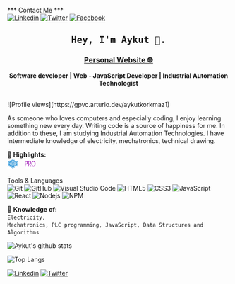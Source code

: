 *** Contact Me *** <br>
[![Linkedin](https://img.shields.io/badge/LinkedIn-Aykut%20Korkmaz-blue?logo=Linkedin&logoColor=blue&labelColor=black)](https://www.linkedin.com/in/aykutkorkmazx/)
[![Twitter](https://img.shields.io/badge/Twitter-Aykut%20Korkmaz-blue?logo=Twitter&logoColor=blue&labelColor=black)](https://twitter.com/AykutKorkmazX)
[![Facebook](https://img.shields.io/badge/Facebook-Aykut%20Korkmaz-blue?logo=Facebook&logoColor=blue&labelColor=black)](https://www.facebook.com/aykutkorkmazX)

<h2 align='center'><samp><strong>Hey, I'm Aykut 👋.</strong></samp></h2>
<h3 align='center'><strong><a href="http://aykut.codes" target="_blank">Personal Website 🌐</a></strong></h3>
<p align='center'><strong>Software developer | Web - JavaScript Developer | Industrial Automation Technologist</strong></p> <br>
![Profile views](https://gpvc.arturio.dev/aykutkorkmaz1)

As someone who loves computers and especially coding, I enjoy learning something new every day. Writing code is a source of happiness for me. In addition to these, I am studying Industrial Automation Technologies. I have intermediate knowledge of electricity, mechatronics, technical drawing.

🚩 **Highlights:** <br>
<a><img src='https://raw.githubusercontent.com/acervenky/animated-github-badges/master/assets/acbadge.gif' width='25' height='25'></a> <a><img src='https://raw.githubusercontent.com/acervenky/animated-github-badges/master/assets/pro.gif' width='25' height='25'></a> 

Tools & Languages <br>
![Git](https://img.shields.io/badge/-Git-000000?style=flat&logo=git&logoColor=F05032&labelColor=ffffff)
![GitHub](https://img.shields.io/badge/-GitHub-000000?style=flat&logo=github&logoColor=000000&labelColor=ffffff)
![Visual Studio Code](https://img.shields.io/badge/-VSCode-000000?style=flat&logo=visual-studio-code&labelColor=007ACC)
![HTML5](https://img.shields.io/badge/-HTML5-000000?style=flat&logo=html5&logoColor=ffffff&labelColor=E34F26)
![CSS3](https://img.shields.io/badge/-CSS3-000000?style=flat&logo=css3&logoColor=ffffff&labelColor=1572B6) 
![JavaScript](https://img.shields.io/badge/-JavaScript-000000?style=flat&logo=javascript)
![React](https://img.shields.io/badge/-React-000000?style=flat&logo=react)
![Nodejs](https://img.shields.io/badge/-Nodejs-000000?style=flat&logo=Node.js)
![NPM](https://img.shields.io/badge/-npm-000000?style=flat&logo=npm&labelColor=ffffff)

🤔 **Knowledge of:**<br>
<code>Electricity, Mechatronics, PLC programming, JavaScript, Data Structures and Algorithms</code>
 
![Aykut's github stats](https://github-readme-stats.vercel.app/api?username=aykutkorkmaz1&theme=chartreuse-dark&show_icons=true)
<!-- ![GitHub streak stats](https://github-readme-streak-stats.herokuapp.com/?user=aykutkorkmaz1) -->
![Top Langs](https://github-readme-stats.vercel.app/api/top-langs/?username=aykutkorkmaz1&layout=compact&theme=chartreuse-dark&show_icons=true) 

[![Linkedin](https://img.shields.io/badge/LinkedIn-Aykut%20Korkmaz-blue?logo=Linkedin&logoColor=blue&labelColor=black)](https://www.linkedin.com/in/aykutkorkmazx/)
[![Twitter](https://img.shields.io/badge/Twitter-Aykut%20Korkmaz-blue?logo=Twitter&logoColor=blue&labelColor=black)](https://twitter.com/AykutKorkmazX)